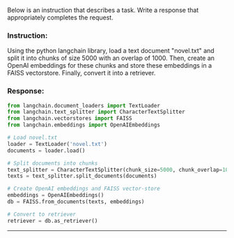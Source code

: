 Below is an instruction that describes a task. Write a response that appropriately completes the request.

### Instruction:
Using the python langchain library, load a text document "novel.txt" and split it into chunks of size 5000 with an overlap of 1000. Then, create an OpenAI embeddings for these chunks and store these embeddings in a FAISS vectorstore. Finally, convert it into a retriever.

### Response:
```python
from langchain.document_loaders import TextLoader
from langchain.text_splitter import CharacterTextSplitter
from langchain.vectorstores import FAISS
from langchain.embeddings import OpenAIEmbeddings

# Load novel.txt
loader = TextLoader('novel.txt')
documents = loader.load()

# Split documents into chunks
text_splitter = CharacterTextSplitter(chunk_size=5000, chunk_overlap=1000)
texts = text_splitter.split_documents(documents)

# Create OpenAI embeddings and FAISS vector-store
embeddings = OpenAIEmbeddings()
db = FAISS.from_documents(texts, embeddings)

# Convert to retriever
retriever = db.as_retriever()
```
---
